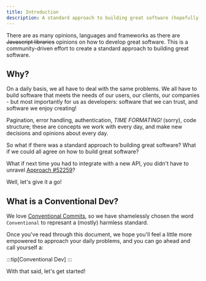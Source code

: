 ```yaml
---
title: Introduction
description: A standard approach to building great software (hopefully)
---
```


There are as many opinions, languages and frameworks as there are ~~Javascript libraries~~
opinions on how to develop great software. This is a community-driven effort to create a standard approach
to building great software.

## Why?

On a daily basis, we all have to deal with the same problems. We all have to build software that
meets the needs of our users, our clients, our companies - but most importantly for us as developers:
software that we can trust, and software we enjoy creating!

Pagination, error handling, authentication, _TIME FORMATING!_ (sorry), code structure; these are concepts we work with every day,
and make new decisions and opinions about every day.

So what if there was a standard approach to building great software? What if we could all agree on how to build great software?

What if next time you had to integrate with a new API, you didn't have to unravel [Approach #52259](/reference/terminology#approach-52259)?

Well, let's give it a go!

## What is a Conventional Dev?

We love [Conventional Commits](https://www.conventionalcommits.org/en/v1.0.0/), so we have shamelessly chosen the word `Conventional`
to represant a (mostly) harmless standard.

Once you've read through this document, we hope you'll feel a little more empowered to approach your daily problems,
and you can go ahead and call yourself a:

:::tip[Conventional Dev]
:::

With that said, let's get started!
